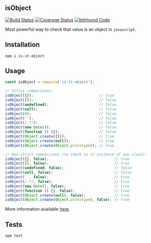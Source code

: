 isObject
-

[![Build Status](https://travis-ci.org/cn007b/isobject.svg?branch=master)](https://travis-ci.org/cn007b/isobject)
[![Coverage Status](https://coveralls.io/repos/github/cn007b/is-it-object/badge.svg?branch=master)](https://coveralls.io/github/cn007b/is-it-object?branch=master)
[![bitHound Code](https://www.bithound.io/github/cn007b/is-it-object/badges/code.svg)](https://www.bithound.io/github/cn007b/is-it-object)

Most powerful way to check that value is an object in `javascript`.

## Installation

`npm i is-it-object`

## Usage

````js
const isObject = require('is-it-object');

// Strict comparisons:
isObject({});                              // true
isObject([]);                              // false
isObject(undefined);                       // false
isObject(null);                            // false
isObject(0);                               // false
isObject('');                              // false
isObject(/.*/);                            // false
isObject(new Date());                      // false
isObject(function () {});                  // false
isObject(Object.create({}));               // true
isObject(Object.create(null));             // true
isObject(Object.create(Object.prototype)); // true

// Non-strict comparisons (to check is it instance of any class):
isObject({}, false);                              // true
isObject([], false);                              // true
isObject(undefined, false);                       // false
isObject(null, false);                            // false
isObject('', false);                              // true
isObject(/.*/, false);                            // true
isObject(new Date(), false);                      // true
isObject(function () {}, false);                  // true
isObject(Object.create(null), false);             // true
isObject(Object.create(Object.prototype), false); // true
````
More information available [here](https://stackoverflow.com/a/46663081/3612353).

## Tests

`npm test`
